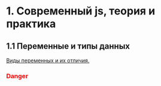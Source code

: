 # 1. Современный js, теория и практика
## 1.1 Переменные и типы данных
[Виды переменных и их отличия.]()
<h3 style="color:#ff0000">Danger</h3>
